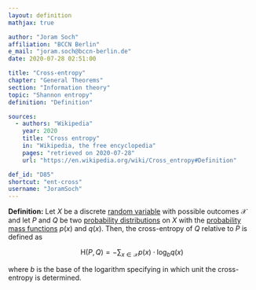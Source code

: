 ```yaml
---
layout: definition
mathjax: true

author: "Joram Soch"
affiliation: "BCCN Berlin"
e_mail: "joram.soch@bccn-berlin.de"
date: 2020-07-28 02:51:00

title: "Cross-entropy"
chapter: "General Theorems"
section: "Information theory"
topic: "Shannon entropy"
definition: "Definition"

sources:
  - authors: "Wikipedia"
    year: 2020
    title: "Cross entropy"
    in: "Wikipedia, the free encyclopedia"
    pages: "retrieved on 2020-07-28"
    url: "https://en.wikipedia.org/wiki/Cross_entropy#Definition"

def_id: "D85"
shortcut: "ent-cross"
username: "JoramSoch"
---
```



**Definition:** Let $X$ be a discrete [random variable](/D/rvar) with possible outcomes $\mathcal{X}$ and let $P$ and $Q$ be two [probability distributions](/D/dist) on $X$ with the [probability mass functions](/D/pmf) $p(x)$ and $q(x)$. Then, the cross-entropy of $Q$ relative to $P$ is defined as

$$ \label{eq:ent-cross}
\mathrm{H}(P,Q) = - \sum_{x \in \mathcal{X}} p(x) \cdot \log_b q(x)
$$

where $b$ is the base of the logarithm specifying in which unit the cross-entropy is determined.